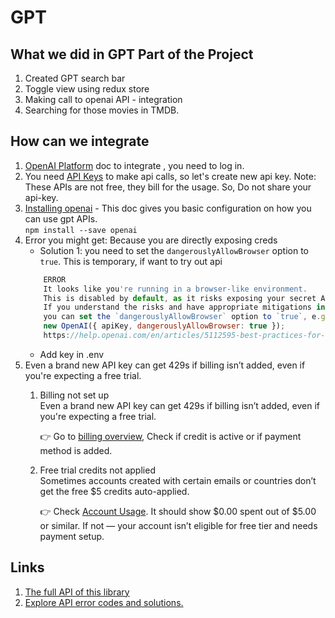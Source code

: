 # GPT

## What we did in GPT Part of the Project
1. Created GPT search bar
2. Toggle view using redux store
3. Making call to openai API - integration
4. Searching for those movies in TMDB.

## How can we integrate
1. [OpenAI Platform](https://platform.openai.com/docs/overview) doc to integrate , you need to log in.
2. You need [API Keys](https://platform.openai.com/settings/organization/api-keys) to make api calls, so let's create new api key.
    Note: These APIs are not free, they bill for the usage. So, Do not share your api-key.
3. [Installing openai](https://www.npmjs.com/package/openai/v/4.8.0) - This doc gives you basic configuration on how you can use gpt APIs.  
    `npm install --save openai`
4. Error you might get: Because you are directly exposing creds
    - Solution 1: you need to set the `dangerouslyAllowBrowser` option to `true`. This is temporary, if want to try out api
    ```js
        ERROR
        It looks like you're running in a browser-like environment.
        This is disabled by default, as it risks exposing your secret API credentials to attackers.
        If you understand the risks and have appropriate mitigations in place,
        you can set the `dangerouslyAllowBrowser` option to `true`, e.g.,
        new OpenAI({ apiKey, dangerouslyAllowBrowser: true });
        https://help.openai.com/en/articles/5112595-best-practices-for-api-key-safety
    ```
    - Add key in .env
5. Even a brand new API key can get 429s if billing isn’t added, even if you're expecting a free trial.
    1. Billing not set up   
        Even a brand new API key can get 429s if billing isn’t added, even if you're expecting a free trial.

        👉 Go to [billing overview](https://platform.openai.com/account/billing/overview), Check if credit is active or if payment method is added.

    2. Free trial credits not applied    
        Sometimes accounts created with certain emails or countries don’t get the free $5 credits auto-applied. 
        
        👉 Check [Account Usage](https://platform.openai.com/account/usage). It should show $0.00 spent out of $5.00 or similar. If not — your account isn’t eligible for free tier and needs payment setup.



## Links
1. [The full API of this library](https://github.com/openai/openai-node/blob/master/api.md)
2. [Explore API error codes and solutions.](https://platform.openai.com/docs/guides/error-codes/api-errors)